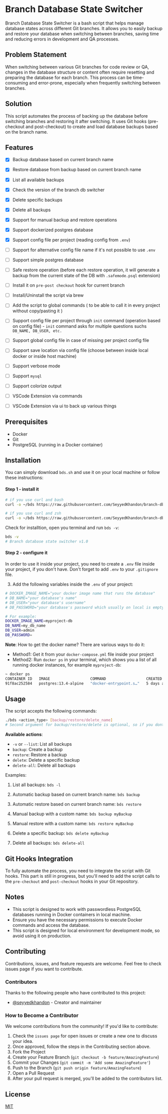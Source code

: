 # Branch Database State Switcher

Branch Database State Switcher is a bash script that helps manage database states across different Git branches. It allows you to easily backup and restore your database when switching between branches, saving time and reducing errors in development and QA processes.

## Problem Statement

When switching between various Git branches for code review or QA, changes in the database structure or content often require resetting and preparing the database for each branch. This process can be time-consuming and error-prone, especially when frequently switching between branches.

## Solution

This script automates the process of backing up the database before switching branches and restoring it after switching. It uses Git hooks (pre-checkout and post-checkout) to create and load database backups based on the branch name.

## Features

- [x] Backup database based on current branch name
- [x] Restore database from backup based on current branch name
- [x] List all available backups
- [x] Check the version of the branch db switcher
- [x] Delete specific backups
- [x] Delete all backups
- [x] Support for manual backup and restore operations
- [x] Support dockerized postgres database 
- [x] Support config file per project (reading config from `.env`)
- [ ] Support for alternative config file name if it's not possible to use `.env`
- [ ] Support simple postgres database
- [ ] Safe restore operation (before each restore operation, it will generate a backup from the current state of the DB with `.safemode.psql` extension)
- [ ] Install it on `pre-post checkout` hook for current branch
- [ ] Install/Uninstall the script via brew
- [ ] Add the script to global commands ( to be able to call it in every project without copy/pasting it )
- [ ] Support config file per project through `init` command (operation based on config file)
      - `init` command asks for multiple questions suchs `DB_NAME, DB_USER, etc.`
- [ ] Support global config file in case of missing per project config file
- [ ] Support save location via config file (choose between inside local docker or inside host machine)
- [ ] Support verbose mode
- [ ] Support `mysql`
- [ ] Support colorize output
- [ ] VSCode Extension via commands
- [ ] VSCode Extension via ui to back up various things


## Prerequisites

- Docker
- Git
- PostgreSQL (running in a Docker container)

## Installation

You can simply download `bds.sh` and use it on your local machine or follow these instructions:

#### Step 1 - install it

 
```sh
# if you use curl and bash
curl -o ~/bds https://raw.githubusercontent.com/SeyyedKhandon/branch-db-switcher/main/bds.sh && chmod +x ~/bds && sudo mkdir -p /usr/local/bin/branch-database-state-switcher && sudo mv ~/bds /usr/local/bin/branch-database-state-switcher/bds && echo 'export PATH="/usr/local/bin/branch-database-state-switcher:$PATH"' >> ~/.bashrc && source ~/.bashrc
```

```sh
# if you use curl and zsh
curl -o ~/bds https://raw.githubusercontent.com/SeyyedKhandon/branch-db-switcher/main/bds.sh && chmod +x ~/bds && sudo mkdir -p /usr/local/bin/branch-database-state-switcher && sudo mv ~/bds /usr/local/bin/branch-database-state-switcher/bds && echo 'export PATH="/usr/local/bin/branch-database-state-switcher:$PATH"' >> ~/.zshrc && source ~/.zshrc
```

Check for installtion, open you terminal and run `bds -v`: 
```sh
bds -v
# Branch database state switcher v1.0
```

#### Step 2 - configure it

In order to use it inside your project, you need to create a `.env` file inside your project, if you don't have. Don't forget to add `.env` to your `.gitignore` file. 

3. Add the following variables inside the `.env` of your project:

```bash
# DOCKER_IMAGE_NAME="your docker image name that runs the database" 
# DB_NAME="your database's name"
# DB_USER="your database's username"
# DB_PASSWORD="your database's password which usually on local is empty"

# For example:
DOCKER_IMAGE_NAME=myproject-db
DB_NAME=my_db_name
DB_USER=admin
DB_PASSWORD=
```

**Note**: How to get the docker name? There are various ways to do it:

- Method1: Get it from your `docker-compose.yml` file inside your project
- Method2: Run `docker ps` in your terminal, which shows you a list of all running docker instances, for example `myproject-db`:

```bash
~ docker ps
CONTAINER ID   IMAGE                  COMMAND                  CREATED      STATUS      PORTS                                          NAMES
91f8ac252584   postgres:13.4-alpine   "docker-entrypoint.s…"   5 days ago   Up 5 days   0.0.0.0:5432->5432/tcp                         myproject-db
```

## Usage

The script accepts the following commands:

```sh
./bds <action_type> [backup/restore/delete_name]
# Second argument for backup/restore/delete is optional, so if you dont provide it, it will automatically generate a name based on your current working branch

```

**Available actions**:

- `-v` or `--list`: List all backups
- `backup`: Create a backup
- `restore`: Restore a backup
- `delete`: Delete a specific backup
- `delete-all`: Delete all backups

Examples:

1. List all backups: `bds -l`

2. Automatic backup based on current branch name: `bds backup`

3. Automatic restore based on current branch name: `bds restore`

4. Manual backup with a custom name: `bds backup myBackup`

5. Manual restore with a custom name: `bds restore myBackup`

6. Delete a specific backup: `bds delete myBackup`

7. Delete all backups: `bds delete-all`

## Git Hooks Integration

To fully automate the process, you need to integrate the script with Git hooks. This part is still in progress, but you'll need to add the script calls to the `pre-checkout` and `post-checkout` hooks in your Git repository.

## Notes

- This script is designed to work with passwordless PostgreSQL databases running in Docker containers in local machine.
- Ensure you have the necessary permissions to execute Docker commands and access the database.
- This script is designed for local environment for development mode, so avoid using it on production.


## Contributing

Contributions, issues, and feature requests are welcome. Feel free to check issues page if you want to contribute.

### Contributors

Thanks to the following people who have contributed to this project:

* [@seyyedkhandon](https://github.com/seyyedkhandon) - Creator and maintainer


### How to Become a Contributor

We welcome contributions from the community! If you'd like to contribute:

1. Check the `issues page` for open issues or create a new one to discuss your idea.
1. Once approved, follow the steps in the Contributing section above.
1. Fork the Project
1. Create your Feature Branch (`git checkout -b feature/AmazingFeature`)
1. Commit your Changes (`git commit -m 'Add some AmazingFeature'`)
1. Push to the Branch (`git push origin feature/AmazingFeature`)
1. Open a Pull Request
1. After your pull request is merged, you'll be added to the contributors list.

## License

[MIT](https://choosealicense.com/licenses/mit/)
